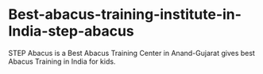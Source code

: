 # Best-abacus-training-institute-in-India-step-abacus
STEP Abacus is a Best Abacus Training Center in Anand-Gujarat gives best Abacus Training in India for kids.
